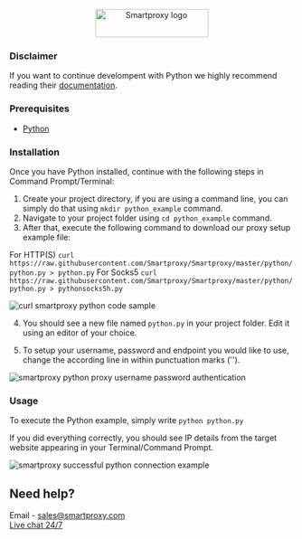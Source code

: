 <p align="center">
    <a href="https://smartproxy.com/"><img src="https://smartproxy.com/wp-content/themes/smartproxy/images/smartproxy-logo.svg" alt="Smartproxy logo" width="200" height="50"></a>
  </a>
</p>

### Disclaimer

If you want to continue develompent with Python we highly recommend reading their [documentation](https://docs.python.org/3/).

### Prerequisites

* [Python](https://www.python.org/downloads/)

### Installation

Once you have Python installed, continue with the following steps in Command Prompt/Terminal:

1. Create your project directory, if you are using a command line, you can simply do that using `mkdir python_example` command.
2. Navigate to your project folder using `cd python_example` command.
3. After that, execute the following command to download our proxy setup example file:

For HTTP(S) `curl https://raw.githubusercontent.com/Smartproxy/Smartproxy/master/python/python.py > python.py`
For Socks5 `curl https://raw.githubusercontent.com/Smartproxy/Smartproxy/master/python/python.py > pythonsocks5h.py`

<img src="https://i.imgur.com/aWtcsBV.png" alt="curl smartproxy python code sample">

4. You should see a new file named `python.py` in your project folder. Edit it using an editor of your choice.

5. To setup your username, password and endpoint you would like to use, change the according line in within punctuation marks ('').

<img src="https://i.imgur.com/9VAwEZr.png" alt="smartproxy python proxy username password authentication">

### Usage

To execute the Python example, simply write `python python.py`

If you did everything correctly, you should see IP details from the target website appearing in your Terminal/Command Prompt.

<img src="https://i.imgur.com/L69AEMz.png" alt="smartproxy successful python connection example">

## Need help?
Email - sales@smartproxy.com
<br><a href="https://smartproxy.com">Live chat 24/7</a>
